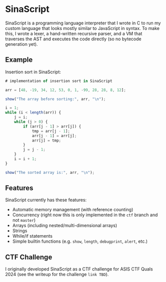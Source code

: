 # SinaScript

SinaScript is a programming language interpreter that I wrote in C to run my custom language that looks mostly similar to JavaScript in syntax. To make this, I wrote a lexer, a hand-written recursive parser, and a VM that traverses the AST and executes the code directly (so no bytecode generation yet).

## Example

Insertion sort in SinaScript:

```js
# implementation of insertion sort in SinaScript

arr = [48, -19, 34, 12, 53, 0, 1, -99, 28, 28, 8, 12];

show("The array before sorting:", arr, "\n");

i = 1;
while (i < length(arr)) {
	j = i;
	while (j > 0) {
		if (arr[j - 1] > arr[j]) {
			tmp = arr[j - 1];
			arr[j - 1] = arr[j];
			arr[j] = tmp;
		}
		j = j - 1;
	}
	i = i + 1;
}

show("The sorted array is:", arr, "\n");
```

## Features

SinaScript currently has these features:

- Automatic memory management (with reference counting)
- Concurrency (right now this is only implemented in the `ctf` branch and not `master`)
- Arrays (including nested/multi-dimensional arrays)
- Strings
- While/if statements
- Simple builtin functions (e.g. `show`, `length`, `debugprint`, `alert`, etc.)

## CTF Challenge

I originally developed SinaScript as a CTF challenge for ASIS CTF Quals 2024 (see the writeup for the challenge `link TBD`).

